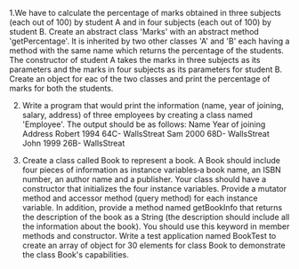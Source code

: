 1.We have to calculate the percentage of marks obtained in three subjects (each out of
100) by student A and in four subjects (each out of 100) by student B. Create an abstract
class 'Marks' with an abstract method 'getPercentage'. It is inherited by two other
classes 'A' and 'B' each having a method with the same name which returns the
percentage of the students. The constructor of student A takes the marks in three
subjects as its parameters and the marks in four subjects as its parameters for student
B. Create an object for eac of the two classes and print the percentage of marks for both
the students.

2. Write a program that would print the information (name, year of joining, salary, address)
of three employees by creating a class named 'Employee'. The output should be as
follows:
Name Year of joining Address
Robert 1994 64C- WallsStreat
Sam 2000 68D- WallsStreat
John 1999 26B- WallsStreat

3. Create a class called Book to represent a book. A Book should include four pieces of information
as instance variables‐a book name, an ISBN number, an author name and a publisher. Your class
should have a constructor that initializes the four instance variables. Provide a mutator method
and accessor method (query method) for each instance variable. In addition, provide a method
named getBookInfo that returns the description of the book as a String (the description should
include all the information about the book). You should use this keyword in member methods
and constructor. Write a test application named BookTest to create an array of object for 30
elements for class Book to demonstrate the class Book's capabilities.
